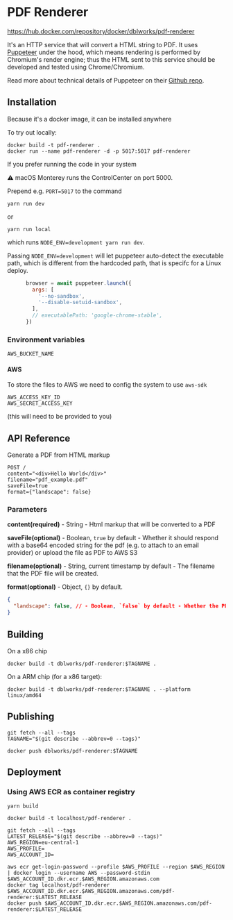 # PDF Renderer

https://hub.docker.com/repository/docker/dblworks/pdf-renderer


It's an HTTP service that will convert a HTML string to PDF. It uses [Puppeteer](https://pptr.dev/) under the hood, which means rendering is performed by Chromium's render engine; thus the HTML sent to this service should be developed and tested using Chrome/Chromium.

Read more about technical details of Puppeteer on their [Github repo](https://github.com/puppeteer/puppeteer).



## Installation

Because it's a docker image, it can be installed anywhere

To try out locally:

```shell
docker build -t pdf-renderer .
docker run --name pdf-renderer -d -p 5017:5017 pdf-renderer
```

If you prefer running the code in your system

:warning: macOS Monterey runs the ControlCenter on port 5000.

Prepend e.g. `PORT=5017` to the command

```shell
yarn run dev
```

or

```shell
yarn run local
```

which runs `NODE_ENV=development yarn run dev`.

Passing `NODE_ENV=development` will let puppeteer auto-detect the executable path, which is different from the hardcoded path, that is specifc for a Linux deploy.

```javascript
      browser = await puppeteer.launch({
        args: [
          '--no-sandbox',
          '--disable-setuid-sandbox',
        ],
        // executablePath: 'google-chrome-stable',
      })
```

### Environment variables
```
AWS_BUCKET_NAME
```

#### AWS

To store the files to AWS we need to config the system to use `aws-sdk`

```
AWS_ACCESS_KEY_ID
AWS_SECRET_ACCESS_KEY
```
(this will need to be provided to you)

## API Reference

Generate a PDF from HTML markup

```
POST /
content="<div>Hello World</div>"
filename="pdf_example.pdf"
saveFile=true
format={"landscape": false}
```

### Parameters
**content(required)** - String - Html markup that will be converted to a PDF

**saveFile(optional)** - Boolean, `true` by default - Whether it should respond with a base64 encoded string for the pdf (e.g. to attach to an email provider) or upload the file as PDF to AWS S3

**filename(optional)** - String, current timestamp by default - The filename that the PDF file will be created.

**format(optional)** - Object, `{}` by default.
```json
{
  "landscape": false, // - Boolean, `false` by default - Whether the PDF should be in landscape mode
}
```



## Building

On a x86 chip
```shell
docker build -t dblworks/pdf-renderer:$TAGNAME .
```

On a ARM chip (for a x86 target):

```shell
docker build -t dblworks/pdf-renderer:$TAGNAME . --platform linux/amd64
```



## Publishing

```shell
git fetch --all --tags
TAGNAME="$(git describe --abbrev=0 --tags)"

docker push dblworks/pdf-renderer:$TAGNAME
```



## Deployment

### Using AWS ECR as container registry
```shell
yarn build

docker build -t localhost/pdf-renderer .

git fetch --all --tags
LATEST_RELEASE="$(git describe --abbrev=0 --tags)"
AWS_REGION=eu-central-1
AWS_PROFILE=
AWS_ACCOUNT_ID=

aws ecr get-login-password --profile $AWS_PROFILE --region $AWS_REGION | docker login --username AWS --password-stdin $AWS_ACCOUNT_ID.dkr.ecr.$AWS_REGION.amazonaws.com
docker tag localhost/pdf-renderer $AWS_ACCOUNT_ID.dkr.ecr.$AWS_REGION.amazonaws.com/pdf-renderer:$LATEST_RELEASE
docker push $AWS_ACCOUNT_ID.dkr.ecr.$AWS_REGION.amazonaws.com/pdf-renderer:$LATEST_RELEASE
```
